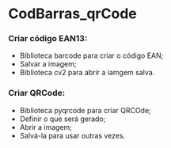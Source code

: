 # CodBarras_qrCode

### Criar código EAN13:
- Biblioteca barcode para criar o código EAN;
- Salvar a imagem;
- Biblioteca cv2 para abrir a iamgem salva.

### Criar QRCode:
- Biblioteca pyqrcode para criar QRCOde;
- Definir o que será gerado;
- Abrir a imagem;
- Salvá-la para usar outras vezes.
